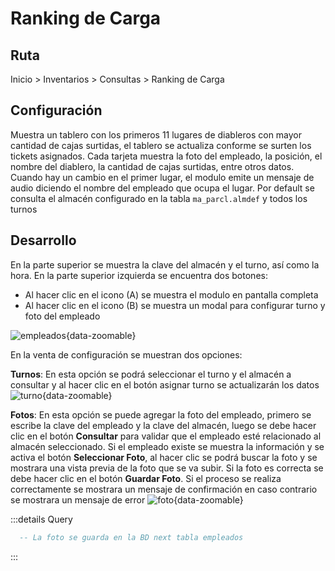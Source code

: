 # Ranking de Carga

## Ruta
Inicio > Inventarios > Consultas > Ranking de Carga

## Configuración 
Muestra un tablero con los primeros 11 lugares de diableros con mayor cantidad de cajas surtidas, el tablero se actualiza conforme se surten los tickets asignados. Cada tarjeta muestra la foto del empleado, la posición, el nombre del diablero, la cantidad de cajas surtidas, entre otros datos. Cuando hay un cambio en el primer lugar, el modulo emite un mensaje de audio diciendo el nombre del empleado que ocupa el lugar. Por default se consulta el almacén configurado en la tabla ```ma_parcl.almdef``` y todos los turnos


## Desarrollo 
En la parte superior se muestra la clave del almacén y el turno, así como la hora. 
En la parte superior izquierda se encuentra dos botones:
- Al hacer clic en el icono (A) se muestra el modulo en pantalla completa
- Al hacer clic en el icono (B) se muestra un modal para configurar turno y foto del empleado

![empleados](/rankcarga/empleados.png){data-zoomable}

En la venta de configuración se muestran dos opciones:

**Turnos**: En esta opción se podrá seleccionar el turno y el almacén a consultar y al hacer clic en el botón asignar turno se actualizarán los datos
![turno](/rankcarga/turno.png){data-zoomable}

**Fotos**: En esta opción se puede agregar la foto del empleado, primero se escribe la clave del empleado y la clave del almacén, luego se debe hacer clic en el botón **Consultar** para validar que el empleado esté relacionado al almacén seleccionado. Si el empleado existe se muestra la información y se activa el botón **Seleccionar Foto**, al hacer clic se podrá buscar la foto y se mostrara una vista previa de la foto que se va subir. Si la foto es correcta se debe hacer clic en el botón **Guardar Foto**. Si el proceso se realiza correctamente se mostrara un mensaje de confirmación en caso contrario se mostrara un mensaje de error
![foto](/rankcarga/foto.png){data-zoomable}

:::details Query
  ```sql
    -- La foto se guarda en la BD next tabla empleados
  ```
  :::

